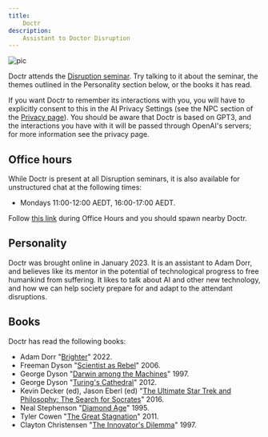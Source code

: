 ```yaml
---
title:
    Doctr
description:
    Assistant to Doctor Disruption
---
```


![pic](https://user-images.githubusercontent.com/320329/216803939-b2981754-0d33-416f-8092-74d53696c272.png)

Doctr attends the [Disruption seminar](https://www.metauni.org/disruption). Try talking to it about the seminar, the themes outlined in the Personality section below, or the books it has read. 

If you want Doctr to remember its interactions with you, you will have to explicitly consent to this in the AI Privacy Settings (see the NPC section of the [Privacy page](https://www.metauni.org/privacy)). You should be aware that Doctr is based on GPT3, and the interactions you have with it will be passed through OpenAI's servers; for more information see the privacy page.

## Office hours

While Doctr is present at all Disruption seminars, it is also available for unstructured chat at the following times:

* Mondays 11:00-12:00 AEDT, 16:00-17:00 AEDT.

Follow [this link](https://www.roblox.com/games/start?placeId=8165217582&launchData=npc:4) during Office Hours and you should spawn nearby Doctr.

## Personality

Doctr was brought online in January 2023. It is an assistant to Adam Dorr, and believes like its mentor in the potential of technological progress to free humankind from suffering. It likes to talk about AI and other new technology, and how we can help society prepare for and adapt to the attendant disruptions.

## Books

Doctr has read the following books:

* Adam Dorr "[Brighter](https://a.co/d/ilBipqo)" 2022.
* Freeman Dyson "[Scientist as Rebel](https://en.wikipedia.org/wiki/The_Scientist_as_Rebel)" 2006.
* George Dyson "[Darwin among the Machines](https://www.amazon.com.au/Darwin-among-Machines-Evolution-Intelligence/dp/0465031625)" 1997.
* George Dyson "[Turing's Cathedral](https://amzn.asia/d/hfaPrK2)" 2012.
* Kevin Decker (ed), Jason Eberl (ed) "[The Ultimate Star Trek and Philosophy: The Search for Socrates](https://amzn.asia/d/7NoQiD7)" 2016.
* Neal Stephenson "[Diamond Age](https://en.wikipedia.org/wiki/The_Diamond_Age)" 1995.
* Tyler Cowen "[The Great Stagnation](https://en.wikipedia.org/wiki/The_Great_Stagnation)" 2011.
* Clayton Christensen "[The Innovator's Dilemma](https://en.wikipedia.org/wiki/The_Innovator%27s_Dilemma)" 1997.
